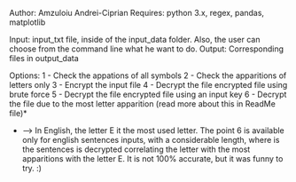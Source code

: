 Author: Amzuloiu Andrei-Ciprian
Requires: python 3.x, regex, pandas, matplotlib

Input: input_txt file, inside of the input_data folder. Also, the user can choose from the command line what he want to do.
Output: Corresponding files in output_data

Options:
1 - Check the appations of all symbols 
2 - Check the apparitions of letters only
3 - Encrypt the input file
4 - Decrypt the file encrypted file using brute force
5 - Decrypt the file encrypted file using an input key
6 - Decrypt the file due to the most letter apparition (read more about this in ReadMe file)*

* --> In English, the letter E it the most used letter. The point 6 is available only for english sentences inputs, with a considerable length, 
where is the sentences is decrypted correlating the letter with the most apparitions with the letter E. It is not 100% accurate, 
but it was funny to try. :)